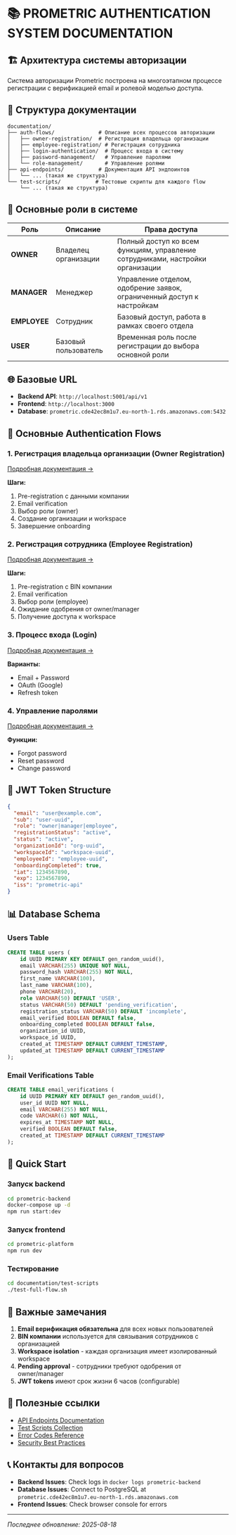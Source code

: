 # 📚 PROMETRIC AUTHENTICATION SYSTEM DOCUMENTATION

## 🏗️ Архитектура системы авторизации

Система авторизации Prometric построена на многоэтапном процессе регистрации с верификацией email и ролевой моделью доступа.

## 📁 Структура документации

```
documentation/
├── auth-flows/              # Описание всех процессов авторизации
│   ├── owner-registration/  # Регистрация владельца организации
│   ├── employee-registration/ # Регистрация сотрудника
│   ├── login-authentication/  # Процесс входа в систему
│   ├── password-management/   # Управление паролями
│   └── role-management/       # Управление ролями
├── api-endpoints/           # Документация API эндпоинтов
│   └── ... (такая же структура)
└── test-scripts/           # Тестовые скрипты для каждого flow
    └── ... (такая же структура)
```


## 🔐 Основные роли в системе

| Роль | Описание | Права доступа |
|------|----------|---------------|
| **OWNER** | Владелец организации | Полный доступ ко всем функциям, управление сотрудниками, настройки организации |
| **MANAGER** | Менеджер | Управление отделом, одобрение заявок, ограниченный доступ к настройкам |
| **EMPLOYEE** | Сотрудник | Базовый доступ, работа в рамках своего отдела |
| **USER** | Базовый пользователь | Временная роль после регистрации до выбора основной роли |

## 🌐 Базовые URL

- **Backend API**: `http://localhost:5001/api/v1`
- **Frontend**: `http://localhost:3000`
- **Database**: `prometric.cde42ec8m1u7.eu-north-1.rds.amazonaws.com:5432`

## 🔄 Основные Authentication Flows

### 1. Регистрация владельца организации (Owner Registration)
[Подробная документация →](./auth-flows/owner-registration/README.md)

**Шаги:**
1. Pre-registration с данными компании
2. Email verification
3. Выбор роли (owner)
4. Создание организации и workspace
5. Завершение onboarding

### 2. Регистрация сотрудника (Employee Registration)
[Подробная документация →](./auth-flows/employee-registration/README.md)

**Шаги:**
1. Pre-registration с BIN компании
2. Email verification
3. Выбор роли (employee)
4. Ожидание одобрения от owner/manager
5. Получение доступа к workspace

### 3. Процесс входа (Login)
[Подробная документация →](./auth-flows/login-authentication/README.md)

**Варианты:**
- Email + Password
- OAuth (Google)
- Refresh token

### 4. Управление паролями
[Подробная документация →](./auth-flows/password-management/README.md)

**Функции:**
- Forgot password
- Reset password
- Change password

## 🔑 JWT Token Structure

```json
{
  "email": "user@example.com",
  "sub": "user-uuid",
  "role": "owner|manager|employee",
  "registrationStatus": "active",
  "status": "active",
  "organizationId": "org-uuid",
  "workspaceId": "workspace-uuid",
  "employeeId": "employee-uuid",
  "onboardingCompleted": true,
  "iat": 1234567890,
  "exp": 1234567890,
  "iss": "prometric-api"
}
```

## 📊 Database Schema

### Users Table
```sql
CREATE TABLE users (
    id UUID PRIMARY KEY DEFAULT gen_random_uuid(),
    email VARCHAR(255) UNIQUE NOT NULL,
    password_hash VARCHAR(255) NOT NULL,
    first_name VARCHAR(100),
    last_name VARCHAR(100),
    phone VARCHAR(20),
    role VARCHAR(50) DEFAULT 'USER',
    status VARCHAR(50) DEFAULT 'pending_verification',
    registration_status VARCHAR(50) DEFAULT 'incomplete',
    email_verified BOOLEAN DEFAULT false,
    onboarding_completed BOOLEAN DEFAULT false,
    organization_id UUID,
    workspace_id UUID,
    created_at TIMESTAMP DEFAULT CURRENT_TIMESTAMP,
    updated_at TIMESTAMP DEFAULT CURRENT_TIMESTAMP
);
```

### Email Verifications Table
```sql
CREATE TABLE email_verifications (
    id UUID PRIMARY KEY DEFAULT gen_random_uuid(),
    user_id UUID NOT NULL,
    email VARCHAR(255) NOT NULL,
    code VARCHAR(6) NOT NULL,
    expires_at TIMESTAMP NOT NULL,
    verified BOOLEAN DEFAULT false,
    created_at TIMESTAMP DEFAULT CURRENT_TIMESTAMP
);
```

## 🚀 Quick Start

### Запуск backend
```bash
cd prometric-backend
docker-compose up -d
npm run start:dev
```

### Запуск frontend
```bash
cd prometric-platform
npm run dev
```

### Тестирование
```bash
cd documentation/test-scripts
./test-full-flow.sh
```

## 📝 Важные замечания

1. **Email верификация обязательна** для всех новых пользователей
2. **BIN компании** используется для связывания сотрудников с организацией
3. **Workspace isolation** - каждая организация имеет изолированный workspace
4. **Pending approval** - сотрудники требуют одобрения от owner/manager
5. **JWT tokens** имеют срок жизни 6 часов (configurable)

## 🔗 Полезные ссылки

- [API Endpoints Documentation](./api-endpoints/README.md)
- [Test Scripts Collection](./test-scripts/README.md)
- [Error Codes Reference](./error-codes.md)
- [Security Best Practices](./security.md)

## 📞 Контакты для вопросов

- **Backend Issues**: Check logs in `docker logs prometric-backend`
- **Database Issues**: Connect to PostgreSQL at `prometric.cde42ec8m1u7.eu-north-1.rds.amazonaws.com`
- **Frontend Issues**: Check browser console for errors

---

*Последнее обновление: 2025-08-18*
